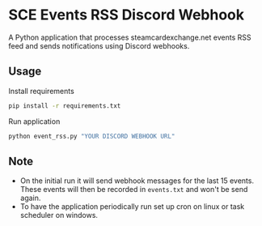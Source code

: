 # SCE Events RSS Discord Webhook
 A Python application that processes steamcardexchange.net events RSS feed and sends notifications using Discord webhooks.

## Usage
Install requirements
```bash
pip install -r requirements.txt
```
Run application
```bash
python event_rss.py "YOUR DISCORD WEBHOOK URL"
```
## Note
- On the initial run it will send webhook messages for the last 15 events. These events will then be recorded in `events.txt` and won't be send again.  
- To have the application periodically run set up cron on linux or task scheduler on windows.